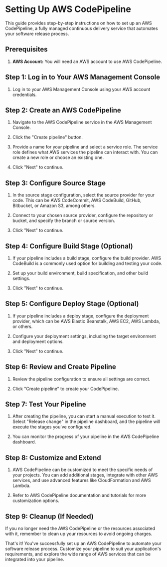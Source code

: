 # Setting Up AWS CodePipeline

This guide provides step-by-step instructions on how to set up an AWS CodePipeline, a fully managed continuous delivery service that automates your software release process.

## Prerequisites

1. **AWS Account:** You will need an AWS account to use AWS CodePipeline.

## Step 1: Log in to Your AWS Management Console

1. Log in to your AWS Management Console using your AWS account credentials.

## Step 2: Create an AWS CodePipeline

1. Navigate to the AWS CodePipeline service in the AWS Management Console.

2. Click the "Create pipeline" button.

3. Provide a name for your pipeline and select a service role. The service role defines what AWS services the pipeline can interact with. You can create a new role or choose an existing one.

4. Click "Next" to continue.

## Step 3: Configure Source Stage

1. In the source stage configuration, select the source provider for your code. This can be AWS CodeCommit, AWS CodeBuild, GitHub, Bitbucket, or Amazon S3, among others.

2. Connect to your chosen source provider, configure the repository or bucket, and specify the branch or source version.

3. Click "Next" to continue.

## Step 4: Configure Build Stage (Optional)

1. If your pipeline includes a build stage, configure the build provider. AWS CodeBuild is a commonly used option for building and testing your code.

2. Set up your build environment, build specification, and other build settings.

3. Click "Next" to continue.

## Step 5: Configure Deploy Stage (Optional)

1. If your pipeline includes a deploy stage, configure the deployment provider, which can be AWS Elastic Beanstalk, AWS EC2, AWS Lambda, or others.

2. Configure your deployment settings, including the target environment and deployment options.

3. Click "Next" to continue.

## Step 6: Review and Create Pipeline

1. Review the pipeline configuration to ensure all settings are correct.

2. Click "Create pipeline" to create your CodePipeline.

## Step 7: Test Your Pipeline

1. After creating the pipeline, you can start a manual execution to test it. Select "Release change" in the pipeline dashboard, and the pipeline will execute the stages you've configured.

2. You can monitor the progress of your pipeline in the AWS CodePipeline dashboard.

## Step 8: Customize and Extend

1. AWS CodePipeline can be customized to meet the specific needs of your projects. You can add additional stages, integrate with other AWS services, and use advanced features like CloudFormation and AWS Lambda.

2. Refer to AWS CodePipeline documentation and tutorials for more customization options.

## Step 9: Cleanup (If Needed)

If you no longer need the AWS CodePipeline or the resources associated with it, remember to clean up your resources to avoid ongoing charges.

That's it! You've successfully set up an AWS CodePipeline to automate your software release process. Customize your pipeline to suit your application's requirements, and explore the wide range of AWS services that can be integrated into your pipeline.
